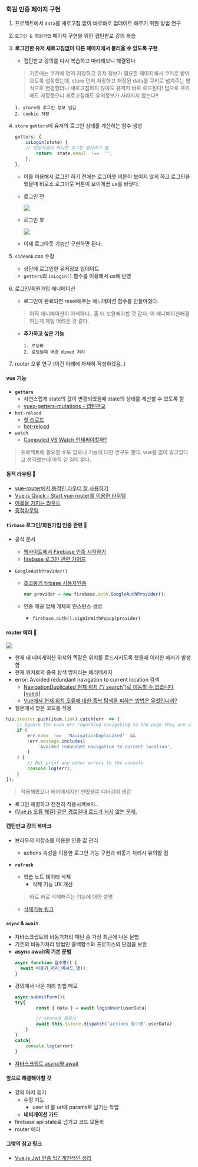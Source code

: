 
### 회원 인증 페이지 구현 
1. 프로젝트에서 ```data```를 새로고침 없이 바로바로 업데이트 해주기 위한 방법 연구
2. ```로그인 & 회원가입``` 페이지 구현을 위한 캡틴판교 강의 복습
3. **로그인한 유저 새로고침없이 다른 페이지에서 불러올 수 있도록 구현**
	- 캡틴판교 강의를 다시 복습하고 따라해보니 해결됐다
	> 기존에는 쿠키에 먼저 저장하고 유저 정보가 필요한 페이지에서 쿠키로 받아오도록 설정했는데, store 먼저 저장하고 저장된 data를 쿠키로 넘겨주는 방식으로 변경했더니 새로고침하지 않아도 유저가 바로 로드된다! 덤으로 쿠키에도 저장했으니 새로고침해도 유저정보가 사라지지 않는다!!
	```
	1. store에 로그인 정보 넘김
	2. cookie 저장
	```
4. ```store``` ```getters```에 유저의 로그인 상태를 계산하는 함수 생성
	```js
	getters: {
		isLogin(state) {
		// 빈문자열이 아니면 로그인 됐다라고 봄
			return  state.email  !==  '';
		},
	},
	```
	- 이를 이용해서 로그인 하기 전에는 로그아웃 버튼이 보이지 않게 하고 로그인을 했을때 비로소 로그아웃 버튼이 보이게끔 ux를 바꿨다.

	- 로그인 전

		<img src="./images/moneyboo01.png">

	- 로그인 후

		<img src="./images/moneyboo02.png">

	- 이제 로그아웃 기능만 구현하면 된다..
5. ```sideGnb``` css 수정
	- 상단에 로그인한 유저정보 업데이트
	- ```getters```의 ```isLogin()``` 함수를 이용해서 ux에 반영

6. 로그인/회원가입 애니메이션 
	- 로그인이 완료되면 reset해주는 애니메이션 함수를 만들어줬다.
	> 아직 애니메이션이 어색하다.. 좀 더 보완해야할 것 같다. 이 애니메이션해결하는게 제일 어려운 것 같다. 
	- **추가하고 싶은 기능**
		```
		1. 로딩바
		2. 로딩될때 배경 dimed 처리
		```
7. router 오류 연구 (이건 아래에 자세히 작성하겠음..)

#### vue 기능
- **```getters```**
	- 자연스럽게 state의 값이 변경되었을때 state의 상태를 계산할 수 있도록 함
	- [vuex-getters-mutations - 캡틴판교](https://joshua1988.github.io/web-development/vuejs/vuex-getters-mutations/)
- ```hot-reload```
	- [핫 리로드](https://vue-loader-v14.vuejs.org/kr/features/hot-reload.html)
	- [hot-reload](https://vue-loader.vuejs.org/guide/hot-reload.html)
- ```watch```
	- [Computed VS Watch 언제써야할까?](https://medium.com/@hozacho/%EB%A7%A8%EB%95%85%EC%97%90vuejs-computed-vs-watch-%EC%96%B8%EC%A0%9C%EC%8D%A8%EC%95%BC%ED%95%A0%EA%B9%8C-d25316c4ef42)

> 프로젝트에 필요할 수도 있으니 기능에 대한 연구도 했다. vue를 많이 알고있다고 생각했는데 아직 갈 길이 멀다.

#### 동적 라우팅 📌
- [vue-router에서 동적인 라우터 잘 사용하기](https://ashnamuh.netlify.app/posts/using-vue-dynamic-router-well/)
- [Vue.js Quick - Start vue-router를 이용한 라우팅](https://mkki.github.io/vue.js/2018/06/12/start-vuejs-12.html)
- [이름을 가지는 라우트](https://router.vuejs.org/kr/guide/essentials/named-routes.html)
- [중첩라우팅](https://www.daleseo.com/react-router-nested/)

#### ```firbase``` 로그인/회원가입 인증 관련 📌
- 공식 문서
	- [웹사이트에서 Firebase 인증 시작하기](https://firebase.google.com/docs/auth/web/start?hl=ko)
	- [firebase 로그인 관련 가이드](https://firebase.google.com/docs/auth/web/manage-users?authuser=0)

- ```GoogleAuthProvider()```
	- [초코몽키 firbase 사용자인증](https://wayhome25.github.io/firebase/2017/02/16/03_firebase_Authentication/)
		```js
		var provider = new firebase.auth.GoogleAuthProvider();
		```
	- 인증 제공 업체 개체의 인스턴스 생성 

		- ```firebase.auth().signInWithPopup(provider)```


#### router 에러 📌

<img src="./images/routerError.PNG">

- 현재 내 네비게이션 위치와 똑같은 위치를 로드시키도록 했을때 이러한 에러가 발생함
- 현재 위치로의 중복 탐색 방지라는 에러메세지
- error: Avoided redundant navigation to current location 검색
	- [NavigationDuplicated 현재 위치 (“/ search”)로 이동할 수 없습니다 [vuejs]](https://stackoverflow.com/questions/57837758/navigationduplicated-navigating-to-current-location-search-is-not-allowed)
	- [Vue에서 현재 위치 오류에 대한 중복 탐색을 피하는 방법은 무엇입니까?](https://stackoverflow.com/questions/62462276/how-to-solve-avoided-redundant-navigation-to-current-location-error-in-vue)
- 질문에서 찾은 코드를 적용
```js
his.$router.push(item.link).catch(err  => {
	// Ignore the vuex err regarding navigating to the page they are already on.
	if (
		err.name  !==  'NavigationDuplicated'  &&
		!err.message.includes(
			'Avoided redundant navigation to current location',
		)
	) {
		// But print any other errors to the console
		console.log(err);
	}
});
```
> 적용해봤으나 에러메세지만 안떴을뿐 디버깅이 생김

- 로그인 해결하고 천천히 적용시켜보자..
- [(Vue.js 오류 해결) 같은 경로일때 로드가 되지 않는 문제.](https://focuspro.tistory.com/7)




#### 캡틴판교 강의 북마크
- 브라우저 저장소를 이용한 인증 값 관리
	- actions 속성을 이용한 로그인 기능 구현과 비동기 처리시 유의할 점

- **```refresh```**
	- 학습 노트 데이터 삭제
		- 삭제 기능 UX 개선
	> 바로 바로 삭제해주는 기능에 대한 설명
	- [삭제기능 링크](https://www.inflearn.com/course/vue-js-%EB%81%9D%EB%82%B4%EA%B8%B0-%EC%BA%A1%ED%8B%B4%ED%8C%90%EA%B5%90/lecture/32126?tab=curriculum&speed=1.5)

#### ```async``` & ```await```
- 자바스크립트의 비동기처리 패턴 중  가장 최근에 나온 문법
- 기존의 비동기처리 방법인 콜백함수와 프로미스의 단점을 보완
- **async await의 기본 문법**
	```js
	async function 함수명() {
	  await 비동기_처리_메서드_명();
	}
	```
- 강의에서 나온 처리 방법 메모	
	```js
	async submitForm(){
	try{
			const { data } = await loginUser(userData)

			// store로 활용시
			await this.$store.dispatch('actions 함수명',userData)
		}
	}
	catch{
		console.log(error)
	}
	```
- [자바스크립트 async와 await](https://joshua1988.github.io/web-development/javascript/js-async-await/)



#### 앞으로 해결해야할 것
- 강의 마저 듣기
	- 수정 기능
		- user id 를 url에 params로 넘기는 작업
	- **네비게이션 가드**
- firebase api state로 넘기고 코드 모듈화
- router 에러 



#### 그밖의 참고 링크
- [Vue.js Jwt 인증 팁? 개인적인 정리](https://focuspro.tistory.com/14)



